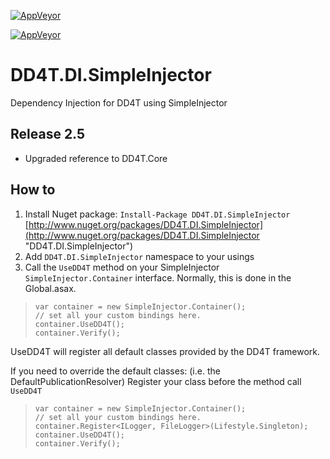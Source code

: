 [![AppVeyor](https://ci.appveyor.com/api/projects/status/github/dd4t/DD4T.DI.SimpleInjector?branch=master&svg=true&passingText=master)](https://ci.appveyor.com/project/DD4T/dd4t-di-simpleinjector)

[![AppVeyor](https://ci.appveyor.com/api/projects/status/github/dd4t/DD4T.DI.SimpleInjector?branch=develop&svg=true&passingText=develop)](https://ci.appveyor.com/project/DD4T/dd4t-di-simpleinjector)

# DD4T.DI.SimpleInjector
Dependency Injection for DD4T using SimpleInjector

## Release 2.5

- Upgraded reference to DD4T.Core


## How to 

1. Install Nuget package: `Install-Package DD4T.DI.SimpleInjector` [http://www.nuget.org/packages/DD4T.DI.SimpleInjector](http://www.nuget.org/packages/DD4T.DI.SimpleInjector "DD4T.DI.SimpleInjector")
2. Add `DD4T.DI.SimpleInjector` namespace to your usings
3. Call the `UseDD4T` method on your SimpleInjector `SimpleInjector.Container` interface. Normally, this is done in the Global.asax.

>     var container = new SimpleInjector.Container();
>     // set all your custom bindings here.
>     container.UseDD4T();
>     container.Verify();


UseDD4T will register all default classes provided by the DD4T framework.

If you need to override the default classes: (i.e. the DefaultPublicationResolver) Register your class before the method call `UseDD4T`

>     var container = new SimpleInjector.Container();
>     // set all your custom bindings here.
>     container.Register<ILogger, FileLogger>(Lifestyle.Singleton);
>     container.UseDD4T();
>     container.Verify();

